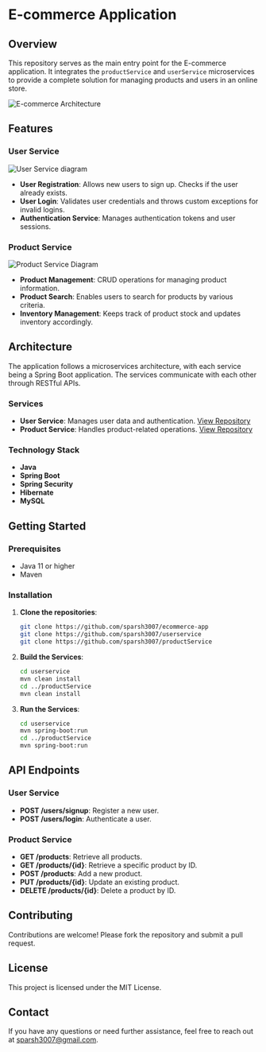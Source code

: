 # E-commerce Application

## Overview

This repository serves as the main entry point for the E-commerce application. It integrates the `productService` and `userService` microservices to provide a complete solution for managing products and users in an online store.

![E-commerce Architecture](path/to/your/architecture-diagram.png)

## Features

### User Service

![User Service diagram](https://github.com/sparsh3007/ecommerce-app/assets/49100336/8b04a0b7-b4a4-4938-b195-d50fbe5938c8)


- **User Registration**: Allows new users to sign up. Checks if the user already exists.
- **User Login**: Validates user credentials and throws custom exceptions for invalid logins.
- **Authentication Service**: Manages authentication tokens and user sessions.

### Product Service

![Product Service Diagram](path/to/your/product-service-diagram.png)

- **Product Management**: CRUD operations for managing product information.
- **Product Search**: Enables users to search for products by various criteria.
- **Inventory Management**: Keeps track of product stock and updates inventory accordingly.

## Architecture

The application follows a microservices architecture, with each service being a Spring Boot application. The services communicate with each other through RESTful APIs.

### Services

- **User Service**: Manages user data and authentication. [View Repository](https://github.com/sparsh3007/userservice)
- **Product Service**: Handles product-related operations. [View Repository](https://github.com/sparsh3007/productService)

### Technology Stack

- **Java**
- **Spring Boot**
- **Spring Security**
- **Hibernate**
- **MySQL**

## Getting Started

### Prerequisites

- Java 11 or higher
- Maven

### Installation

1. **Clone the repositories**:
    ```bash
    git clone https://github.com/sparsh3007/ecommerce-app
    git clone https://github.com/sparsh3007/userservice
    git clone https://github.com/sparsh3007/productService
    ```

2. **Build the Services**:
    ```bash
    cd userservice
    mvn clean install
    cd ../productService
    mvn clean install
    ```

3. **Run the Services**:
    ```bash
    cd userservice
    mvn spring-boot:run
    cd ../productService
    mvn spring-boot:run
    ```


## API Endpoints

### User Service

- **POST /users/signup**: Register a new user.
- **POST /users/login**: Authenticate a user.

### Product Service

- **GET /products**: Retrieve all products.
- **GET /products/{id}**: Retrieve a specific product by ID.
- **POST /products**: Add a new product.
- **PUT /products/{id}**: Update an existing product.
- **DELETE /products/{id}**: Delete a product by ID.

## Contributing

Contributions are welcome! Please fork the repository and submit a pull request.

## License

This project is licensed under the MIT License.

## Contact

If you have any questions or need further assistance, feel free to reach out at sparsh3007@gmail.com.
